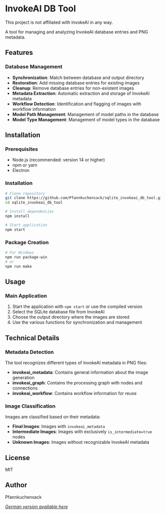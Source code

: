 # InvokeAI DB Tool

This project is not affiliated with InvokeAI in any way. 

A tool for managing and analyzing InvokeAI database entries and PNG metadata.

## Features

### Database Management
- **Synchronization**: Match between database and output directory
- **Restoration**: Add missing database entries for existing images
- **Cleanup**: Remove database entries for non-existent images
- **Metadata Extraction**: Automatic extraction and storage of InvokeAI metadata
- **Workflow Detection**: Identification and flagging of images with workflow information
- **Model Path Management**: Management of model paths in the database
- **Model Type Management**: Management of model types in the database


## Installation

### Prerequisites
- Node.js (recommended: version 14 or higher)
- npm or yarn
- Electron

### Installation

```bash
# Clone repository
git clone https://github.com/Pfannkuchensack/sqlite_invokeai_db_tool.git
cd sqlite_invokeai_db_tool

# Install dependencies
npm install

# Start application
npm start
```

### Package Creation

```bash
# For Windows
npm run package-win
# or
npm run make
```

## Usage

### Main Application

1. Start the application with `npm start` or use the compiled version
2. Select the SQLite database file from InvokeAI
3. Choose the output directory where the images are stored
4. Use the various functions for synchronization and management


## Technical Details

### Metadata Detection

The tool recognizes different types of InvokeAI metadata in PNG files:

- **invokeai_metadata**: Contains general information about the image generation
- **invokeai_graph**: Contains the processing graph with nodes and connections
- **invokeai_workflow**: Contains workflow information for reuse

### Image Classification

Images are classified based on their metadata:

- **Final Images**: Images with `invokeai_metadata`
- **Intermediate Images**: Images with exclusively `is_intermediate=true` nodes
- **Unknown Images**: Images without recognizable InvokeAI metadata

## License

MIT

## Author

Pfannkuchensack

*[German version available here](README.de.md)*